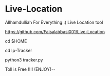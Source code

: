 # Live-Location
Allhamdulliah For Everything :) Live Location tool


https://github.com/Faisalabbasi001/Live-Location


cd $HOME


cd Ip-Tracker


python3 tracker.py

Toll is Free  !!!! (ENJOY)--
